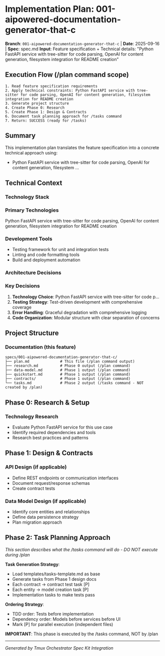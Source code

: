 # Implementation Plan: 001-aipowered-documentation-generator-that-c

**Branch**: `001-aipowered-documentation-generator-that-c` | **Date**: 2025-09-16 | **Spec**: spec.md
**Input**: Feature specification + Technical details: "Python FastAPI service with tree-sitter for code parsing, OpenAI for content generation, filesystem integration for README creation"

## Execution Flow (/plan command scope)
```
1. Read feature specification requirements
2. Apply technical constraints: Python FastAPI service with tree-sitter for code parsing, OpenAI for content generation, filesystem integration for README creation
3. Generate project structure
4. Create Phase 0: Research
5. Create Phase 1: Design & Contracts
6. Document task planning approach for /tasks command
7. Return: SUCCESS (ready for /tasks)
```

## Summary

This implementation plan translates the feature specification into a concrete technical approach using:
- Python FastAPI service with tree-sitter for code parsing, OpenAI for content generation, filesystem ...

## Technical Context

### Technology Stack

### Primary Technologies
Python FastAPI service with tree-sitter for code parsing, OpenAI for content generation, filesystem integration for README creation

### Development Tools
- Testing framework for unit and integration tests
- Linting and code formatting tools
- Build and deployment automation


### Architecture Decisions

### Key Decisions
1. **Technology Choice**: Python FastAPI service with tree-sitter for code p...
2. **Testing Strategy**: Test-driven development with comprehensive coverage
3. **Error Handling**: Graceful degradation with comprehensive logging
4. **Code Organization**: Modular structure with clear separation of concerns


## Project Structure

### Documentation (this feature)
```
specs/001-aipowered-documentation-generator-that-c/
├── plan.md              # This file (/plan command output)
├── research.md          # Phase 0 output (/plan command)
├── data-model.md        # Phase 1 output (/plan command)
├── quickstart.md        # Phase 1 output (/plan command)
├── contracts/           # Phase 1 output (/plan command)
└── tasks.md             # Phase 2 output (/tasks command - NOT created by /plan)
```

## Phase 0: Research & Setup

### Technology Research
- Evaluate Python FastAPI service for this use case
- Identify required dependencies and tools
- Research best practices and patterns

## Phase 1: Design & Contracts

### API Design (if applicable)
- Define REST endpoints or communication interfaces
- Document request/response schemas
- Create contract tests

### Data Model Design (if applicable)
- Identify core entities and relationships
- Define data persistence strategy
- Plan migration approach

## Phase 2: Task Planning Approach
*This section describes what the /tasks command will do - DO NOT execute during /plan*

**Task Generation Strategy**:
- Load templates/tasks-template.md as base
- Generate tasks from Phase 1 design docs
- Each contract → contract test task [P]
- Each entity → model creation task [P]
- Implementation tasks to make tests pass

**Ordering Strategy**:
- TDD order: Tests before implementation
- Dependency order: Models before services before UI
- Mark [P] for parallel execution (independent files)

**IMPORTANT**: This phase is executed by the /tasks command, NOT by /plan

---

*Generated by Tmux Orchestrator Spec Kit Integration*

